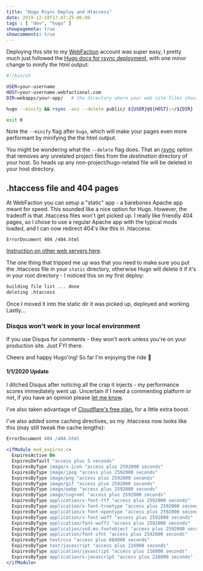 ```yaml
---
title: "Hugo Rsync Deploy and Htaccess"
date: 2019-12-18T17:47:25-06:00
tags : [ "dev", "hugo" ]
showpagemeta: true
showcomments: true
---
```


Deploying this site to my [WebFaction](https://www.webfaction.com/?aid=30691) account was super easy, I pretty much just followed the [Hugo docs for rsync deployment](https://gohugo.io/hosting-and-deployment/deployment-with-rsync/), with one minor change to minify the html output:

```sh
#!/bin/sh

USER=your-username
HOST=your-username.webfactional.com             
DIR=webapps/your-app/   # the directory where your web site files should go

hugo --minify && rsync -avz --delete public/ ${USER}@${HOST}:~/${DIR}

exit 0
```

Note the `--minify` flag after `hugo`, which will make your pages even more performant by minifying the the html output.

You might be wondering what the `--delete` flag does. That an [rsync](https://linux.die.net/man/1/rsync) option that removes any unrelated project files from the _destination_ directory of your host. So heads up any non-project/hugo-related file will be deleted in your host directory.

## .htaccess file and 404 pages

At WebFaction you can setup a "static" app - a barebones Apache app meant for speed. This sounded like a nice option for Hugo. However, the tradeoff is that .htaccess files won't get picked up. I really like friendly 404 pages, so I chose to use a regular Apache app with the typical mods loaded, and I can now redirect 404's like this in .htaccess:

```ErrorDocument 404 /404.html```

[Instruction on other web servers here](https://gohugo.io/templates/404/).

The one thing that tripped me up was that you need to make sure you put the .htaccess file in your `static` directory, otherwise Hugo will delete it if it's in your root directory - I noticed this on my first deploy:

```sh
building file list ... done
deleting .htaccess
```

Once I moved it into the static dir it was picked up, deployed and working. Lastly...

### Disqus won't work in your local environment 

If you use Disqus for comments - they won't work unless you're on your production site. Just FYI there.

Cheers and happy Hugo'ing! So far I'm enjoying the ride 🍻

#### 1/1/2020 Update
I ditched Disqus after noticing all the crap it injects - my performance scores immediately went up. Uncertain if I need a commenting platform or not, if you have an opinion please [let me know](/contact).

I've also taken advantage of [Cloudflare's free plan.](https://www.cloudflare.com/plans/) for a little extra boost.

I've also added some caching directives, so my .htaccess now looks like this (may still tweak the cache lengths):

```apache
ErrorDocument 404 /404.html

<ifModule mod_expires.c>  
  ExpiresActive On  
  ExpiresDefault "access plus 5 seconds"  
  ExpiresByType image/x-icon "access plus 2592000 seconds"  
  ExpiresByType image/jpeg "access plus 2592000 seconds"  
  ExpiresByType image/png "access plus 2592000 seconds"  
  ExpiresByType image/gif "access plus 2592000 seconds"
  ExpiresByType image/webp "access plus 2592000 seconds" 
  ExpiresByType image/svg+xml "access plus 2592000 seconds"
  ExpiresByType application/x-font-ttf "access plus 2592000 seconds"
  ExpiresByType application/x-font-truetype "access plus 2592000 seconds"
  ExpiresByType application/x-font-opentype "access plus 2592000 seconds"
  ExpiresByType application/x-font-woff "access plus 2592000 seconds"
  ExpiresByType application/font-woff2 "access plus 2592000 seconds"
  ExpiresByType application/vnd.ms-fontobject "access plus 2592000 seconds"
  ExpiresByType application/font-sfnt "access plus 2592000 seconds"
  ExpiresByType text/css "access plus 604800 seconds"  
  ExpiresByType text/javascript "access plus 216000 seconds"  
  ExpiresByType application/javascript "access plus 216000 seconds"  
  ExpiresByType application/x-javascript "access plus 216000 seconds"   
</ifModule> 
```